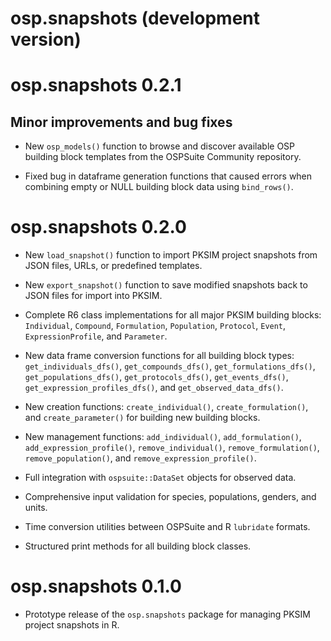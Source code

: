 # osp.snapshots (development version)

# osp.snapshots 0.2.1


## Minor improvements and bug fixes

* New `osp_models()` function to browse and discover available OSP building block 
  templates from the OSPSuite Community repository.

* Fixed bug in dataframe generation functions that caused errors when combining 
  empty or NULL building block data using `bind_rows()`.


# osp.snapshots 0.2.0

* New `load_snapshot()` function to import PKSIM project snapshots from JSON 
  files, URLs, or predefined templates.

* New `export_snapshot()` function to save modified snapshots back to JSON files
  for import into PKSIM.

* Complete R6 class implementations for all major PKSIM building blocks:
  `Individual`, `Compound`, `Formulation`, `Population`, `Protocol`, `Event`, 
  `ExpressionProfile`, and `Parameter`.

* New data frame conversion functions for all building block types:
  `get_individuals_dfs()`, `get_compounds_dfs()`, `get_formulations_dfs()`, 
  `get_populations_dfs()`, `get_protocols_dfs()`, `get_events_dfs()`, 
  `get_expression_profiles_dfs()`, and `get_observed_data_dfs()`.

* New creation functions: `create_individual()`, `create_formulation()`, and 
  `create_parameter()` for building new building blocks.

* New management functions: `add_individual()`, `add_formulation()`, 
  `add_expression_profile()`, `remove_individual()`, `remove_formulation()`, 
  `remove_population()`, and `remove_expression_profile()`.

* Full integration with `ospsuite::DataSet` objects for observed data.

* Comprehensive input validation for species, populations, genders, and units.

* Time conversion utilities between OSPSuite and R `lubridate` formats.

* Structured print methods for all building block classes.

# osp.snapshots 0.1.0

* Prototype release of the `osp.snapshots` package for managing PKSIM project 
  snapshots in R.
